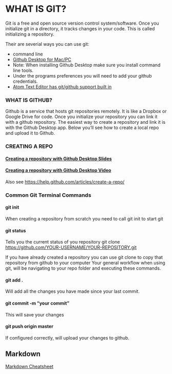 # WHAT IS GIT?

Git is a free and open source version control system/software. Once you initialize git in a directory, it tracks changes in your code. This is called initializing a repository.

Their are severial ways you can use git:

* command line
* [Github Desktop for Mac/PC](https://desktop.github.com/)
 * Note: When installing Github Desktop make sure you install command line tools.
 * Under the programs preferences you will need to add your github credentials.
* [Atom Text Editor has git/github support built in](https://atom.io/)

### WHAT IS GITHUB?

Github is a service that hosts git repositories remotely. It is like a Dropbox or Google Drive for code. Once you initialize your repository you can link it with a github repository. The easiest way to create a repository and link it is with the Github Desktop app. Below you’ll see how to create a local repo and upload it to Github.

### CREATING A REPO

#### [Creating a repository with Github Desktop Slides](https://github.com/UMInteractive/Weblab/blob/master/slides/Github.pdf)

#### [Creating a repository with Github Desktop Video](https://vimeo.com/251362770)

Also see https://help.github.com/articles/create-a-repo/

### Common Git Terminal Commands

#### git init

When creating a repository from scratch you need to call git init to start git

#### git status

Tells you the current status of you repository
git clone https://github.com/YOUR-USERNAME/YOUR-REPOSITORY.git

If you have already created a repository you can use git clone to copy that repository from github to your computer
Your general workflow when using git, will be navigating to your repo folder and executing these commands.

#### git add .

Will add all the changes you have made since your last commit.

#### git commit -m “your commit”

This will save your changes

#### git push origin master

If configured correctly, will upload your changes to github.

## Markdown

[Markdown Cheatsheet](https://github.com/adam-p/markdown-here/wiki/Markdown-Cheatsheet)
